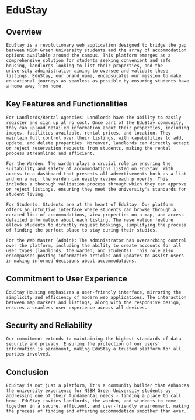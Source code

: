 # EduStay

## Overview

    EduStay is a revolutionary web application designed to bridge the gap between NSBM Green University students and the array of accommodation options available around the campus. This platform emerges as a comprehensive solution for students seeking convenient and safe housing, landlords looking to list their properties, and the university administration aiming to oversee and validate these listings. EduStay, our brand name, encapsulates our mission to make educational journeys as seamless as possible by ensuring students have a home away from home.

## Key Features and Functionalities

    For Landlords/Rental Agencies: Landlords have the ability to easily register and sign up at no cost. Once part of the EduStay community, they can upload detailed information about their properties, including images, facilities available, rental prices, and location. They maintain full control over their listings, with capabilities to add, update, and delete properties. Moreover, landlords can directly accept or reject reservation requests from students, making the rental process streamlined and efficient.

    For the Warden: The warden plays a crucial role in ensuring the suitability and safety of accommodations listed on EduStay. With access to a dashboard that presents all advertisements both as a list and on a map, the warden can easily review each property. This includes a thorough validation process through which they can approve or reject listings, ensuring they meet the university's standards for student living.

    For Students: Students are at the heart of EduStay. Our platform offers an intuitive interface where students can browse through a curated list of accommodations, view properties on a map, and access detailed information about each listing. The reservation feature allows students to directly request bookings, simplifying the process of finding the perfect place to stay during their studies.

    For the Web Master (Admin): The administrator has overarching control over the platform, including the ability to create accounts for all user types (landlords, the warden, and students). This role also encompasses posting informative articles and updates to assist users in making informed decisions about accommodations.

## Commitment to User Experience

    EduStay Housing emphasizes a user-friendly interface, mirroring the simplicity and efficiency of modern web applications. The interaction between map markers and listings, along with the responsive design, ensures a seamless user experience across all devices.

## Security and Reliability

    Our commitment extends to maintaining the highest standards of data security and privacy. Ensuring the protection of our users' information is paramount, making EduStay a trusted platform for all parties involved.

## Conclusion

    EduStay is not just a platform; it's a community builder that enhances the university experience for NSBM Green University students by addressing one of their fundamental needs - finding a place to call home. EduStay invites landlords, the warden, and students to come together in a secure, efficient, and user-friendly environment, making the process of finding and offering accommodation smoother than ever.
